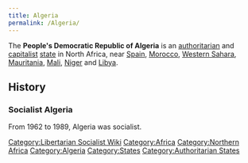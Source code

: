 ```yaml
---
title: Algeria
permalink: /Algeria/
---
```


The **People's Democratic Republic of Algeria** is an
[authoritarian](Authoritarianism.md "wikilink") and
[capitalist](Capitalism.md "wikilink") [state](List_of_States.md "wikilink")
in North Africa, near [Spain](Spain.md "wikilink"),
[Morocco](Morocco.md "wikilink"), [Western
Sahara](Western_Sahara.md "wikilink"), [Mauritania](Mauritania.md "wikilink"),
[Mali](Mali.md "wikilink"), [Niger](Niger.md "wikilink") and
[Libya](Libya.md "wikilink").

## History

### Socialist Algeria

From 1962 to 1989, Algeria was socialist.

[Category:Libertarian Socialist
Wiki](Category:Libertarian_Socialist_Wiki.md "wikilink")
[Category:Africa](Category:Africa.md "wikilink") [Category:Northern
Africa](Category:Northern_Africa.md "wikilink")
[Category:Algeria](Category:Algeria.md "wikilink")
[Category:States](Category:States.md "wikilink") [Category:Authoritarian
States](Category:Authoritarian_States.md "wikilink")